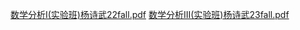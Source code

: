 [数学分析I(实验班)杨诗武22fall.pdf](https://ghproxy.wjsphy.top/https://raw.githubusercontent.com/StephenQSstarThomas/Lecture-Notes/main/数学分析/数学分析I(实验班)杨诗武22fall.pdf)
[数学分析III(实验班)杨诗武23fall.pdf](https://ghproxy.wjsphy.top/https://raw.githubusercontent.com/StephenQSstarThomas/Lecture-Notes/main/数学分析/数学分析III(实验班)杨诗武23fall.pdf)
